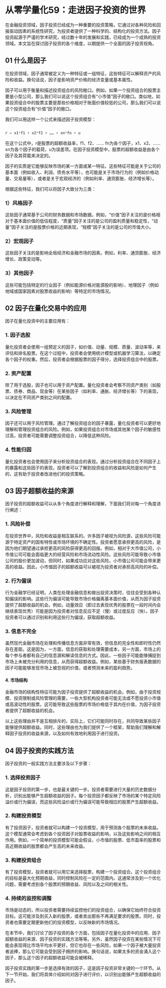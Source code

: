 # 从零学量化59：走进因子投资的世界
在金融投资领域，因子投资已经成为一种重要的投资策略，它通过对各种风险和回报驱动因素的系统性研究，为投资者提供了一种科学的、结构化的投资方法。因子投资起源于严谨的学术研究，经过数十年的发展和实践，已经成为一个成熟的投资领域。本文旨在探讨因子投资的各个维度，以期提供一个全面的因子投资视角。

## 01 什么是因子

在投资领域，因子通常被定义为一种特征或一组特征，这些特征可以解释资产的风险和收益。换句话说，因子是影响资产价格的经济变量或基本属性。

因子可以用于衡量和描述投资组合的风险敞口。例如，如果一个投资组合的股票主要是小型公司，那么我们可以说这个投资组合有“小市值”因子的敞口。类似地，如果投资组合中的股票主要是那些价格相对于账面价值较低的公司，那么我们可以说这个投资组合有“价值”因子的敞口。

我们可以用这样一个公式来描述因子投资模型：

```python 

r = x1*f1 + x2*f2 + …… + xn*fn + u

```
在这个公式中，𝑟是股票的超额收益率，f1、f2、…… fn为各个因子，x1、x2、…… xn为各个因子的载荷，u为误差项。在因子投资模型中，股票的超额收益是由各个因子及其荷载来决定的。

因子的实质是它能够反映市场的某一方面或某一特征。这些特征可能是关于公司的基本面（例如收入、利润、债务水平等），也可能是关于市场行为的（例如价格动量、交易量等），或者是关于宏观经济的（例如利率、通货膨胀、经济增长等）。

根据这些特征，我们可以将因子大致分为三类：
### 1）风格因子
这些因子通常基于公司的财务数据和市场数据。例如，“价值”因子关注的是价格相对于基本面价值的低估程度，“质量”因子关注的是公司的盈利质量和稳定性，“动量”因子关注的是股票价格的近期表现，“规模”因子关注的是公司的市值大小。
### 2）宏观因子
这些因子关注的是影响全局经济和金融市场的因素。例如，利率、通货膨胀、经济增长、政策变动等。
### 3）其他因子
这些可能包括特定的行业因子（例如能源价格对能源股的影响）、地理因子（例如地域或国家因素对股票收益的影响）等特定的市场情况。

## 02 因子在量化交易中的应用
因子在量化投资中的主要应用有：
### 1. 因子选股
量化投资者会使用一组预定义的因子，如价值、动量、规模、质量、波动率等，来评估和排名股票。在这个过程中，投资者会使用统计模型或机器学习算法，以确定各个因子的权重。然后，投资者会根据股票的因子得分，选择投资组合中的股票。
### 2. 资产配置
除了用于选股，因子也可以用于资产配置。量化投资者会考察不同资产类别（如股票、债券、商品、现金等）在某些因子（如利率、通胀、经济增长等）下的表现，以决定在不同资产类别之间的配置。
### 3. 风险管理
因子还可以用于风险管理。通过了解投资组合的因子暴露，量化投资者可以更好地理解和管理投资组合的风险。例如，如果投资组合对市场或其他某个因子的敏感性过高，投资者可能需要调整投资组合，以降低这种风险。
### 4. 性能归因
量化投资者也会使用因子来分析投资组合的表现。通过分析投资组合在不同因子上的暴露和这些因子的表现，投资者可以了解到投资组合的收益和风险是如何产生的，这有助于投资者改进他们的投资策略。

## 03 因子超额收益的来源
因子投资的超额收益可以从多个角度进行解释和理解，下面我们将对每一个角度进行阐述：
### 1. 风险补偿
在投资世界中，风险和收益是相互联系的。许多因子被视为风险源，这些风险可能源于特定资产的固有特性或市场环境的不确定性。投资者愿意承担更高的风险，是因为他们期望通过承担更高的风险获得更高的回报。例如，相对于大市值公司，小市值公司可能会面临更大的经营风险和市场流动性风险。这些风险可能导致小市值公司的股价更加波动，但同时，如果成功应对这些风险，小市值公司可能会带来更高的收益。因此，小市值因子的超额收益可以被视为投资者对承担高风险的补偿。
### 2. 行为偏误
行为金融学已经证明，人类在处理金融信息和做出投资决策时，往往会受到各种认知偏误的影响。这些行为偏误可能导致市场价格偏离基本面价值，从而为因子投资提供了超额收益的机会。例如，动量效应（即过去表现优秀的股票在一段时间内会继续表现优秀）可能是因为投资者对信息反应不足（慢）或过度反应（快）。因子投资者可以通过识别和利用这些行为偏误，获取超额收益。
### 3. 信息不完全
虽然现代金融市场在处理和传播信息方面非常有效，但信息的完全性和即时性仍然存在差距。这是因为，一方面，信息的获取和处理需要成本，另一方面，市场上的每个参与者都有自己的信息源和解读信息的方式。因此，一些因子可能能够捕捉到市场上未被充分利用的信息，从而获得超额收益。例如，某些基于财务报表数据的因子可能能够发现市场上被忽视的价值，或者预测未来的盈利趋势。
#### 4. 市场结构
金融市场的结构性特征可能为因子投资提供了超额收益的机会。例如，由于投资规模、投资限制或风险管理的需要，一些大型机构投资者可能无法或不愿投资小市值或高波动性的股票。这可能导致这些股票的市场价格低于其内在价值，为因子投资者提供了超额收益的机会。

以上这些理由并不是互相排斥的，实际上，它们可能同时存在，共同导致某些因子能够提供超额收益。同时，这些理由也为我们提供了一个框架，帮助我们理解和解释因子投资的收益来源，以及如何有效地利用因子进行投资。

## 04 因子投资的实践方法

因子投资的一般实践方法主要涉及以下步骤：
### 1. 选择投资因子
这是因子投资的第一步，也是最关键的一步。投资者需要进行大量的历史数据分析，识别出能够产生超额收益的因子。每个投资因子都反映了市场的某个特定风险溢价或行为偏误，而这些风险溢价或行为偏误可能导致相应的股票产生超额收益。
### 2. 构建投资模型
有了投资因子，投资者就可以构建一个投资模型，用于预测各个股票的未来收益。这个模型通常会考虑到各个投资因子对股票收益的影响，以及这些影响之间的相互作用。例如，一个简单的投资模型可能会假设，小市值的股票、低市盈率的股票和高近期收益的股票都会产生高的未来收益。
### 3. 构建投资组合
有了投资模型，投资者就可以用它来选择股票，构建一个投资组合。这个投资组合的目标是最大化预期收益，同时控制风险在一定的范围内。这通常涉及到一个优化问题，需要考虑到各个股票的预期收益、风险以及之间的相关性。
### 4. 持续的监控和调整
市场是动态的，所以投资者需要持续监控他们的投资组合，以确保它始终符合投资目标。这可能涉及到买入新的股票，或者卖出那些不再满足要求的股票。同时，投资者也需要定期更新他们的投资模型，以反映新的市场情况。

在本节中，我们讨论了因子投资的各个方面，包括因子在量化投资中的应用、因子超额收益的来源、因子投资的实践方法等等。另外，虽然因子投资在某些情况下可能会表现得比市场平均水平更好，但它也存在一些风险，如果一个因子被大量投资者追捧，那么它可能会受到因子拥挤的影响。换句话说，如果太多的资金涌入这个因子，那么这个因子的超额收益可能会被稀释。

因子投资实践的第一步是选择有效的因子，这是因子投资非常关键的一个环节。从下一节开始，我们将具体介绍如何对因子进行评价，以识别出能够产生超额收益的因子。